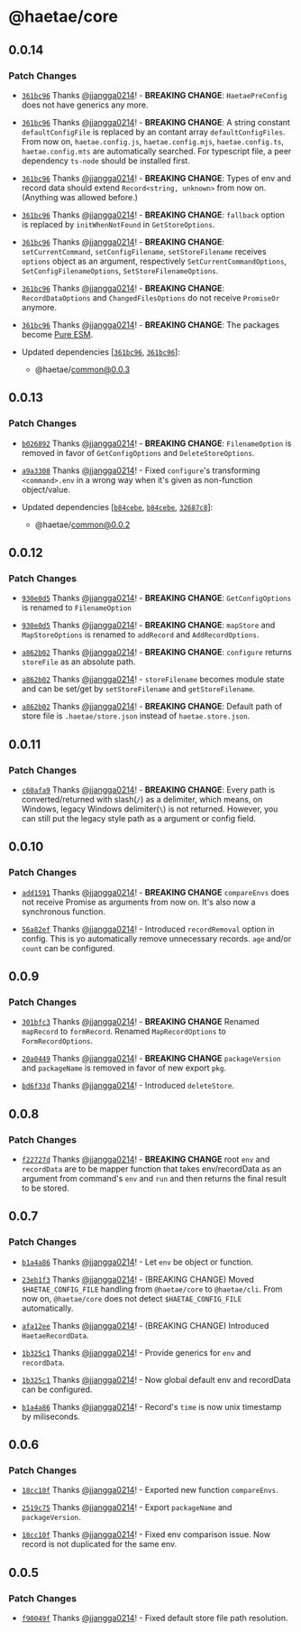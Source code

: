 # @haetae/core

## 0.0.14

### Patch Changes

- [`361bc96`](https://github.com/jjangga0214/haetae/commit/361bc964cafe6360322f148b50bc844ed302963d) Thanks [@jjangga0214](https://github.com/jjangga0214)! - **BREAKING CHANGE**: `HaetaePreConfig` does not have generics any more.

- [`361bc96`](https://github.com/jjangga0214/haetae/commit/361bc964cafe6360322f148b50bc844ed302963d) Thanks [@jjangga0214](https://github.com/jjangga0214)! - **BREAKING CHANGE**: A string constant `defaultConfigFile` is replaced by an contant array `defaultConfigFiles`. From now on, `haetae.config.js`, `haetae.config.mjs`, `haetae.config.ts`, `haetae.config.mts` are automatically searched. For typescript file, a peer dependency `ts-node` should be installed first.

- [`361bc96`](https://github.com/jjangga0214/haetae/commit/361bc964cafe6360322f148b50bc844ed302963d) Thanks [@jjangga0214](https://github.com/jjangga0214)! - **BREAKING CHANGE**: Types of env and record data should extend `Record<string, unknown>` from now on. (Anything was allowed before.)

- [`361bc96`](https://github.com/jjangga0214/haetae/commit/361bc964cafe6360322f148b50bc844ed302963d) Thanks [@jjangga0214](https://github.com/jjangga0214)! - **BREAKING CHANGE**: `fallback` option is replaced by `initWhenNotFound` in `GetStoreOptions`.

- [`361bc96`](https://github.com/jjangga0214/haetae/commit/361bc964cafe6360322f148b50bc844ed302963d) Thanks [@jjangga0214](https://github.com/jjangga0214)! - **BREAKING CHANGE**: `setCurrentCommand`, `setConfigFilename`, `setStoreFilename` receives `options` object as an argument, respectively `SetCurrentCommandOptions`, `SetConfigFilenameOptions`, `SetStoreFilenameOptions`.

- [`361bc96`](https://github.com/jjangga0214/haetae/commit/361bc964cafe6360322f148b50bc844ed302963d) Thanks [@jjangga0214](https://github.com/jjangga0214)! - **BREAKING CHANGE**: `RecordDataOptions` and `ChangedFilesOptions` do not receive `PromiseOr` anymore.

- [`361bc96`](https://github.com/jjangga0214/haetae/commit/361bc964cafe6360322f148b50bc844ed302963d) Thanks [@jjangga0214](https://github.com/jjangga0214)! - **BREAKING CHANGE**: The packages become [Pure ESM](https://gist.github.com/sindresorhus/a39789f98801d908bbc7ff3ecc99d99c).

- Updated dependencies [[`361bc96`](https://github.com/jjangga0214/haetae/commit/361bc964cafe6360322f148b50bc844ed302963d), [`361bc96`](https://github.com/jjangga0214/haetae/commit/361bc964cafe6360322f148b50bc844ed302963d)]:
  - @haetae/common@0.0.3

## 0.0.13

### Patch Changes

- [`b026892`](https://github.com/jjangga0214/haetae/commit/b026892d1400203f62698868a505237ef3b36a0d) Thanks [@jjangga0214](https://github.com/jjangga0214)! - **BREAKING CHANGE**: `FilenameOption` is removed in favor of `GetConfigOptions` and `DeleteStoreOptions`.

* [`a9a3308`](https://github.com/jjangga0214/haetae/commit/a9a3308a5ac6f75c8c1d2ccda6546cc6fcd8166a) Thanks [@jjangga0214](https://github.com/jjangga0214)! - Fixed `configure`'s transforming `<command>.env` in a wrong way when it's given as non-function object/value.

* Updated dependencies [[`b84cebe`](https://github.com/jjangga0214/haetae/commit/b84cebe811e93bdc7c8f626f3f54168dd402cbf7), [`b84cebe`](https://github.com/jjangga0214/haetae/commit/b84cebe811e93bdc7c8f626f3f54168dd402cbf7), [`32687c8`](https://github.com/jjangga0214/haetae/commit/32687c8712554934846422f6422b7409670e024c)]:
  - @haetae/common@0.0.2

## 0.0.12

### Patch Changes

- [`930e0d5`](https://github.com/jjangga0214/haetae/commit/930e0d5f9516b4fdfa0ff76ee8a521ec0aabf492) Thanks [@jjangga0214](https://github.com/jjangga0214)! - **BREAKING CHANGE**: `GetConfigOptions` is renamed to `FilenameOption`

* [`930e0d5`](https://github.com/jjangga0214/haetae/commit/930e0d5f9516b4fdfa0ff76ee8a521ec0aabf492) Thanks [@jjangga0214](https://github.com/jjangga0214)! - **BREAKING CHANGE**: `mapStore` and `MapStoreOptions` is renamed to `addRecord` and `AddRecordOptions`.

- [`a862b02`](https://github.com/jjangga0214/haetae/commit/a862b02234f9743120439773c54a8cdfb42e3b2e) Thanks [@jjangga0214](https://github.com/jjangga0214)! - **BREAKING CHANGE**: `configure` returns `storeFile` as an absolute path.

* [`a862b02`](https://github.com/jjangga0214/haetae/commit/a862b02234f9743120439773c54a8cdfb42e3b2e) Thanks [@jjangga0214](https://github.com/jjangga0214)! - `storeFilename` becomes module state and can be set/get by `setStoreFilename` and `getStoreFilename`.

- [`a862b02`](https://github.com/jjangga0214/haetae/commit/a862b02234f9743120439773c54a8cdfb42e3b2e) Thanks [@jjangga0214](https://github.com/jjangga0214)! - **BREAKING CHANGE**: Default path of store file is `.haetae/store.json` instead of `haetae.store.json`.

## 0.0.11

### Patch Changes

- [`c60afa9`](https://github.com/jjangga0214/haetae/commit/c60afa9c0f9c7809afcd0ee8682d41e0a8623673) Thanks [@jjangga0214](https://github.com/jjangga0214)! - **BREAKING CHANGE**: Every path is converted/returned with slash(`/`) as a delimiter, which means, on Windows, legacy Windows delimiter(`\`) is not returned. However, you can still put the legacy style path as a argument or config field.

## 0.0.10

### Patch Changes

- [`add1591`](https://github.com/jjangga0214/haetae/commit/add15916fc532d644c6957d0c97d79feea406584) Thanks [@jjangga0214](https://github.com/jjangga0214)! - **BREAKING CHANGE** `compareEnvs` does not receive Promise as arguments from now on. It's also now a synchronous function.

- [`56a82ef`](https://github.com/jjangga0214/haetae/commit/56a82ef7f8398670c39176149212d07090109aa4) Thanks [@jjangga0214](https://github.com/jjangga0214)! - Introduced `recordRemoval` option in config. This is yo automatically remove unnecessary records. `age` and/or `count` can be configured.

## 0.0.9

### Patch Changes

- [`301bfc3`](https://github.com/jjangga0214/haetae/commit/301bfc3dca164bcfdd9eca92105d6be3c9accdc4) Thanks [@jjangga0214](https://github.com/jjangga0214)! - **BREAKING CHANGE** Renamed `mapRecord` to `formRecord`. Renamed `MapRecordOptions` to `FormRecordOptions`.

- [`20a0449`](https://github.com/jjangga0214/haetae/commit/20a04496ef23ded57fe2d68beea2536dabc4669d) Thanks [@jjangga0214](https://github.com/jjangga0214)! - **BREAKING CHANGE** `packageVersion` and `packageName` is removed in favor of new export `pkg`.

- [`bd6f33d`](https://github.com/jjangga0214/haetae/commit/bd6f33d7c066bc08912d3659c0607901acbb86ce) Thanks [@jjangga0214](https://github.com/jjangga0214)! - Introduced `deleteStore`.

## 0.0.8

### Patch Changes

- [`f22727d`](https://github.com/jjangga0214/haetae/commit/f22727d146e9038246b546a33d350579eceee453) Thanks [@jjangga0214](https://github.com/jjangga0214)! - **BREAKING CHANGE** root `env` and `recordData` are to be mapper function that takes env/recordData as an argument from command's `env` and `run` and then returns the final result to be stored.

## 0.0.7

### Patch Changes

- [`b1a4a86`](https://github.com/jjangga0214/haetae/commit/b1a4a86bc725fb3f3e5ba71cb7422455e272cf2a) Thanks [@jjangga0214](https://github.com/jjangga0214)! - Let `env` be object or function.

- [`23eb1f3`](https://github.com/jjangga0214/haetae/commit/23eb1f3dad8e55e178c6375064b41b5a2e33fe6e) Thanks [@jjangga0214](https://github.com/jjangga0214)! - (BREAKING CHANGE) Moved `$HAETAE_CONFIG_FILE` handling from `@haetae/core` to `@haetae/cli`. From now on, `@haetae/core` does not detect `$HAETAE_CONFIG_FILE` automatically.

- [`afa12ee`](https://github.com/jjangga0214/haetae/commit/afa12eee27560856fa40754f9d04aaa3bf920c1d) Thanks [@jjangga0214](https://github.com/jjangga0214)! - (BREAKING CHANGE) Introduced `HaetaeRecordData`.

- [`1b325c1`](https://github.com/jjangga0214/haetae/commit/1b325c1e5de124fbbd09cd3910cf77b30164f990) Thanks [@jjangga0214](https://github.com/jjangga0214)! - Provide generics for `env` and `recordData`.

- [`1b325c1`](https://github.com/jjangga0214/haetae/commit/1b325c1e5de124fbbd09cd3910cf77b30164f990) Thanks [@jjangga0214](https://github.com/jjangga0214)! - Now global default env and recordData can be configured.

- [`b1a4a86`](https://github.com/jjangga0214/haetae/commit/b1a4a86bc725fb3f3e5ba71cb7422455e272cf2a) Thanks [@jjangga0214](https://github.com/jjangga0214)! - Record's `time` is now unix timestamp by miliseconds.

## 0.0.6

### Patch Changes

- [`18cc10f`](https://github.com/jjangga0214/haetae/commit/18cc10fe6504e2ba7c13c40e78237bbe20abc07b) Thanks [@jjangga0214](https://github.com/jjangga0214)! - Exported new function `compareEnvs`.

- [`2519c75`](https://github.com/jjangga0214/haetae/commit/2519c75646778e9f882755f7185bb737ae589b67) Thanks [@jjangga0214](https://github.com/jjangga0214)! - Export `packageName` and `packageVersion`.

- [`18cc10f`](https://github.com/jjangga0214/haetae/commit/18cc10fe6504e2ba7c13c40e78237bbe20abc07b) Thanks [@jjangga0214](https://github.com/jjangga0214)! - Fixed env comparison issue. Now record is not duplicated for the same env.

## 0.0.5

### Patch Changes

- [`f90049f`](https://github.com/jjangga0214/haetae/commit/f90049f79d288815f9ee4122ded81a3df9191b23) Thanks [@jjangga0214](https://github.com/jjangga0214)! - Fixed default store file path resolution.
